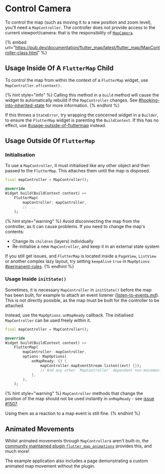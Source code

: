# Control Camera

To control the map (such as moving it to a new position and zoom level), you'll need a `MapController`. The controller does not provide access to the current viewport/camera: that is the responsibility of [`MapCamera`](get-camera.md).

{% embed url="https://pub.dev/documentation/flutter_map/latest/flutter_map/MapController-class.html" %}

## Usage Inside Of A `FlutterMap` Child

To control the map from within the context of a `FlutterMap` widget, use `MapController.of(context)`.

{% hint style="info" %}
Calling this method in a `build` method will cause the widget to automatically rebuild if the `MapController` changes. See [#hooking-into-inherited-state](../../plugins/making-a-plugin/creating-new-layers.md#hooking-into-inherited-state "mention") for more information.
{% endhint %}

If this throws a `StateError`, try wrapping the concerned widget in a `Builder`, to ensure the `FlutterMap` widget is parenting the `BuildContext`. If this has no effect, use [#usage-outside-of-fluttermap](controller.md#usage-outside-of-fluttermap "mention") instead.

## Usage Outside Of `FlutterMap`

### Initialisation

To use a `MapController`, it must initialised like any other object and then passed to the `FlutterMap`. This attaches them until the map is disposed.

```dart
final mapController = MapController();

@override
Widget build(BuildContext context) =>
    FlutterMap(
        mapController: mapController,
        // ...
    );
```

{% hint style="warning" %}
Avoid disconnecting the map from the controller, as it can cause problems. If you need to change the map's contents:

* Change its `children` (layers) individually
* Re-initialise a new `MapController`, and keep it in an external state system

If you still get issues, and `FlutterMap` is located inside a `PageView`, `ListView` or another complex lazy layout, try setting `keepAlive` `true` in `MapOptions`: [#permanent-rules](../options.md#permanent-rules "mention").
{% endhint %}

### Usage Inside `initState()`

Sometimes, it is necessary `MapController` in `initState()` before the map has been built, for example to attach an event listener ([listen-to-events.md](listen-to-events.md "mention")). This is not directly possible, as the map must be built for the controller to be attached.

Instead, use the `MapOptions.onMapReady` callback. The initialised `MapController` can be used freely within it.

```dart
final mapController = MapController();

@override
Widget build(BuildContext context) =>
    FlutterMap(
        mapController: mapController,
        options: MapOptions(
            onMapReady: () {
                mapController.mapEventStream.listen((evt) {});
                // And any other `MapController` dependent non-movement methods
            },
        ),
    );
```

{% hint style="warning" %}
`MapController` methods that change the position of the map should not be used instantly in `onMapReady` - see [issue #1507](https://github.com/fleaflet/flutter\_map/issues/1507).

Using them as a reaction to a map event is still fine.
{% endhint %}

## Animated Movements

Whilst animated movements through `MapController`s aren't built-in, the [community maintained plugin `flutter_map_animations`](https://github.com/TesteurManiak/flutter\_map\_animations) provides this, and much more!

The example application also includes a page demonstrating a custom animated map movement without the plugin.

